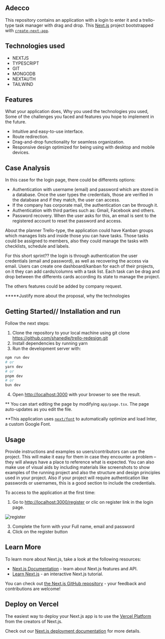 ## Adecco

This repository contains an application with a login to enter it and a trello-type task manager with drag and drop. This [Next.js](https://nextjs.org/) project bootstrapped with [`create-next-app`](https://github.com/vercel/next.js/tree/canary/packages/create-next-app).

## Technologies used

- NEXTJS
- TYPESCRIPT
- GIT
- MONGODB
- NEXTAUTH
- TAILWIND

## Features

What your application does,
Why you used the technologies you used,
Some of the challenges you faced and features you hope to implement in the future.

- Intuitive and easy-to-use interface.
- Route redirection.
- Drag-and-drop functionality for seamless organization.
- Responsive design optimized for being using with desktop and mobile devices.

## Case Analysis

In this case for the login page, there could be differents options:
- Authentication with username (email) and password which are stored in a database. Once the user types the credentials, those are verified in the database and if they match, the user can access.
- If the company has corporate mail, the authentication can be through it.
- Authentication with third parties such as: Gmail, Facebook and others.
- Password recovery. When the user asks for this, an email is sent to the registered account to reset the password and access.

About the planner Trello-type, the application could have Kanban groups which manages lists and inside those you can have tasks. Those tasks could be assigned to members, also they could manage the tasks with checklists, schedule and labels.

For this short sprint?? the login is through authentication the user credentials (email and password), as well as recovering the access via email. Users can create one dashboard/kanban for each of their projects, on it they can add cards/columns with a task list. Each task can be drag and drop between the differents cards according its state to manage the project. 

The others features could be added by company request.

*****Justify more about the proposal, why the technologies

## Getting Started// Installation and run

Follow the next steps:

1. Clone the repository to your local machine using git clone https://github.com/shanedle/trello-redesign.git
2. Install dependencies by running yarn
3. Run the development server with:

```bash
npm run dev
# or
yarn dev
# or
pnpm dev
# or
bun dev
```

4. Open [http://localhost:3000](http://localhost:3000) with your browser to see the result.

** You can start editing the page by modifying `app/page.tsx`. The page auto-updates as you edit the file.

**This application uses [`next/font`](https://nextjs.org/docs/basic-features/font-optimization) to automatically optimize and load Inter, a custom Google Font.

## Usage

Provide instructions and examples so users/contributors can use the project. This will make it easy for them in case they encounter a problem – they will always have a place to reference what is expected.
You can also make use of visual aids by including materials like screenshots to show examples of the running project and also the structure and design principles used in your project.
Also if your project will require authentication like passwords or usernames, this is a good section to include the credentials.

To access to the application at the first time:
1. Go to [http://localhost:3000/register](http://localhost:3000/register) or clic on register link in the login page.

![register](https://github.com/ronnymarca81/adecco/assets/107527808/edf851b8-7387-4e6e-84bc-52307f359542)

3. Complete the form with your Full name, email and password
4. Click on the register button


## Learn More

To learn more about Next.js, take a look at the following resources:

- [Next.js Documentation](https://nextjs.org/docs) - learn about Next.js features and API.
- [Learn Next.js](https://nextjs.org/learn) - an interactive Next.js tutorial.

You can check out [the Next.js GitHub repository](https://github.com/vercel/next.js/) - your feedback and contributions are welcome!

## Deploy on Vercel

The easiest way to deploy your Next.js app is to use the [Vercel Platform](https://vercel.com/new?utm_medium=default-template&filter=next.js&utm_source=create-next-app&utm_campaign=create-next-app-readme) from the creators of Next.js.

Check out our [Next.js deployment documentation](https://nextjs.org/docs/deployment) for more details.
